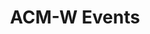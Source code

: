 ---
title: ACM-W Events

menu:
  main:
    name: ACM-W
    weight: 21
    parent: activities
  gbm:
    name: ACM-W
---